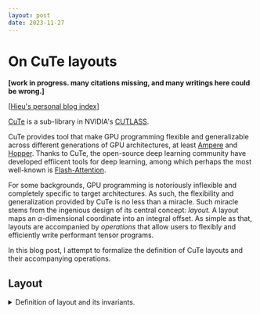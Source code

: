 ```yaml
---
layout: post
date: 2023-11-27
---
```


# On CuTe layouts

**[work in progress. many citations missing, and many writings here could be wrong.]**

[[Hieu's personal blog index](./index)]

[CuTe](https://github.com/NVIDIA/cutlass/tree/main/include/cute) is a
sub-library in NVIDIA's [CUTLASS](https://github.com/nvidia/cutlass).

CuTe provides tool that make GPU programming flexible and generalizable across
different generations of GPU architectures, at least
[Ampere](https://www.nvidia.com/en-us/data-center/ampere-architecture/) and
[Hopper](https://www.nvidia.com/en-us/data-center/technologies/hopper-architecture/).
Thanks to CuTe, the open-source deep learning community have developed effiicent
tools for deep learning, among which perhaps the most well-known is
[Flash-Attention](https://github.com/Dao-AILab/flash-attention).

For some backgrounds, GPU programming is notoriously inflexible and completely
specific to target architectures. As such, the flexibility and generalization
provided by CuTe is no less than a miracle. Such miracle stems from the
ingenious design of its central concept:
*layout.* A layout maps an $\alpha$-dimensional coordinate into an integral
offset. As simple as that, layouts are accompanied by *operations* that allow
users to flexibly and efficiently write performant tensor programs.

In this blog post, I attempt to formalize the definition of CuTe layouts and
their accompanying operations.

## Layout
<details markdown='1'>
<summary>Definition of layout and its invariants.</summary>

**Definition 1. (Layout)** Let $\alpha$ be a positive integer. A layout $L = S :
D$ is a pair of two tuples, each with $\alpha$ positive integers:
$$
\begin{align*}
S &= (s_0, s_1, ..., s_{\alpha-1}) \\
D &= (d_0, d_1, ..., d_{\alpha-1})
\end{align*}
$$
The layout $L$ represents a multivariable function
$$
\begin{align*}
g_L :~~ &[0, s_0) \times [0, s_1) \times \cdots \times [0, s_{\alpha - 1}) \to \mathbb{N} \\
        & (x_0, x_1, \dots, x_{\alpha-1}) \mapsto d_0 x_0 + d_1 x_1 + \cdots + d_{\alpha-1} x_{\alpha-1}
\end{align*}
$$


</details>
